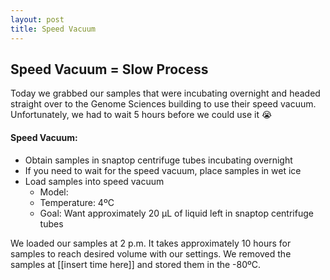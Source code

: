 ```yaml
---
layout: post
title: Speed Vacuum
---
```


## Speed Vacuum = Slow Process

Today we grabbed our samples that were incubating overnight and headed straight over to the Genome Sciences building to use their speed vacuum. Unfortunately, we had to wait 5 hours before we could use it :sob:

#### **Speed Vacuum**:
- Obtain samples in snaptop centrifuge tubes incubating overnight
 - If you need to wait for the speed vacuum, place samples in wet ice
- Load samples into speed vacuum
  - Model: 
  - Temperature: 4ºC
  - Goal: Want approximately 20 µL of liquid left in snaptop centrifuge tubes
  
We loaded our samples at 2 p.m. It takes approximately 10 hours for samples to reach desired volume with our settings. We removed the samples at [[insert time here]] and stored them in the -80ºC. 
